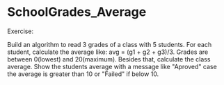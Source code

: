 # SchoolGrades_Average

Exercise:

Build an algorithm to read 3 grades of a class with 5 students. 
For each student, calculate the average like: avg = (g1 + g2 + g3)/3. 
Grades are between 0(lowest) and 20(maximum).
Besides that, calculate the class average. 
Show the students average with a message like "Aproved" case the average is greater than 10 or "Failed" if below 10.
